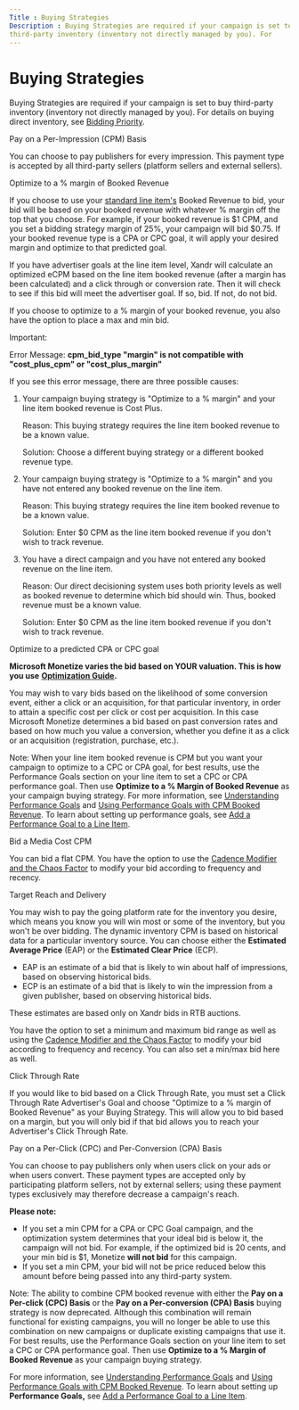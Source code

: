 ```yaml
---
Title : Buying Strategies
Description : Buying Strategies are required if your campaign is set to buy
third-party inventory (inventory not directly managed by you). For
---
```



# Buying Strategies



Buying Strategies are required if your campaign is set to buy
third-party inventory (inventory not directly managed by you). For
details on buying direct inventory, see
<a href="bidding-priority.html" class="xref">Bidding Priority</a>.

Pay on a Per-Impression (CPM) Basis

You can choose to pay publishers for every impression. This payment type
is accepted by all third-party sellers (platform sellers and external
sellers).

Optimize to a % margin of Booked Revenue

If you choose to use your
<a href="create-a-standard-line-item.html" class="xref">standard line
item's</a> Booked Revenue to bid, your bid will be based on your booked
revenue with whatever % margin off the top that you choose. For example,
if your booked revenue is $1 CPM, and you set a bidding strategy margin
of 25%, your campaign will bid $0.75. If your booked revenue type is a
CPA or CPC goal, it will apply your desired margin and optimize to that
predicted goal.

If you have advertiser goals at the line item level,
Xandr will calculate an optimized eCPM based on
the line item booked revenue (after a margin has been calculated) and a
click through or conversion rate. Then it will check to see if this bid
will meet the advertiser goal. If so, bid. If not, do not bid.

If you choose to optimize to a % margin of your booked revenue, you also
have the option to place a max and min bid.





Important:

Error Message: **cpm_bid_type "margin" is not compatible with
"cost_plus_cpm" or "cost_plus_margin"**

If you see this error message, there are three possible causes:

1.  Your campaign buying strategy is "Optimize to a % margin" and your
    line item booked revenue is Cost Plus.

    Reason: This buying strategy requires the line item booked revenue
    to be a known value.

    Solution: Choose a different buying strategy or a different booked
    revenue type.

2.  Your campaign buying strategy is "Optimize to a % margin" and you
    have not entered any booked revenue on the line item.

    Reason: This buying strategy requires the line item booked revenue
    to be a known value.

    Solution: Enter $0 CPM as the line item booked revenue if you don't
    wish to track revenue.

3.  You have a direct campaign and you have not entered any booked
    revenue on the line item.

    Reason: Our direct decisioning system uses both priority levels as
    well as booked revenue to determine which bid should win. Thus,
    booked revenue must be a known value.

    Solution: Enter $0 CPM as the line item booked revenue if you don't
    wish to track revenue.





Optimize to a predicted CPA or CPC goal

**Microsoft Monetize varies the bid based on YOUR
valuation. This is how you use**
**<a href="optimization-guide.html" class="xref">Optimization Guide</a>.**

You may wish to vary bids based on the likelihood of some conversion
event, either a click or an acquisition, for that particular inventory,
in order to attain a specific cost per click or cost per acquisition. In
this case Microsoft Monetize determines a bid based
on past conversion rates and based on how much you value a conversion,
whether you define it as a click or an acquisition (registration,
purchase, etc.).



Note: When your line item booked
revenue is CPM but you want your campaign to optimize to a CPC or CPA
goal, for best results, use the Performance
Goals section on your line item to set a CPC or CPA performance
goal. Then use **Optimize to a % Margin of Booked Revenue** as your
campaign buying strategy. For more information, see
<a href="understanding-performance-goals.html"
class="xref">Understanding Performance Goals</a> and
<a href="using-performance-goals-with-cpm-booked-revenue.html"
class="xref">Using Performance Goals with CPM Booked Revenue</a>. To
learn about setting up performance goals, see
<a href="add-a-performance-goal-to-a-line-item.html" class="xref">Add a
Performance Goal to a Line Item</a>.



Bid a Media Cost CPM

You can bid a flat CPM. You have the option to use the
<a href="cadence-modifier-and-the-chaos-factor.html"
class="xref">Cadence Modifier and the Chaos Factor</a> to modify your
bid according to frequency and recency.

Target Reach and Delivery

You may wish to pay the going platform rate for the inventory you
desire, which means you know you will win most or some of the inventory,
but you won't be over bidding. The dynamic inventory CPM is based on
historical data for a particular inventory source. You can choose either
the **Estimated Average Price** (EAP) or the **Estimated Clear Price**
(ECP).

- EAP is an estimate of a bid that is likely to win about half of
  impressions, based on observing historical bids.
- ECP is an estimate of a bid that is likely to win the impression from
  a given publisher, based on observing historical bids.

These estimates are based only on Xandr bids in
RTB auctions.

You have the option to set a minimum and maximum bid range as well as
using the <a href="cadence-modifier-and-the-chaos-factor.html"
class="xref">Cadence Modifier and the Chaos Factor</a> to modify your
bid according to frequency and recency. You can also set a min/max bid
here as well.

Click Through Rate

If you would like to bid based on a Click Through Rate, you must set a
Click Through Rate Advertiser's Goal and choose "Optimize to a % margin
of Booked Revenue" as your Buying Strategy. This will allow you to bid
based on a margin, but you will only bid if that bid allows you to reach
your Advertiser's Click Through Rate.

Pay on a Per-Click (CPC) and Per-Conversion (CPA) Basis

You can choose to pay publishers only when users click on your ads or
when users convert. These payment types are accepted only by
participating platform sellers, not by external sellers; using these
payment types exclusively may therefore decrease a campaign's reach.

**Please note:**

- If you set a min CPM for a CPA or CPC Goal campaign, and the
  optimization system determines that your ideal bid is below it, the
  campaign will not bid. For example, if the optimized bid is 20 cents,
  and your min bid is $1, Monetize **will not
  bid** for this campaign.
- If you set a min CPM, your bid will not be price reduced below this
  amount before being passed into any third-party system.



Note: The ability to combine CPM booked
revenue with either the **Pay on a Per-click (CPC) Basis** or the **Pay
on a Per-conversion (CPA) Basis** buying strategy is now deprecated.
Although this combination will remain functional for existing campaigns,
you will no longer be able to use this combination on new campaigns or
duplicate existing campaigns that use it. For best results, use the
Performance Goals section on your line
item to set a CPC or CPA performance goal. Then use **Optimize to a %
Margin of Booked Revenue** as your campaign buying strategy.

For more information, see <a href="understanding-performance-goals.html"
class="xref">Understanding Performance Goals</a> and
<a href="using-performance-goals-with-cpm-booked-revenue.html"
class="xref">Using Performance Goals with CPM Booked Revenue</a>. To
learn about setting up **Performance Goals,** see
<a href="add-a-performance-goal-to-a-line-item.html" class="xref">Add a
Performance Goal to a Line Item</a>.






